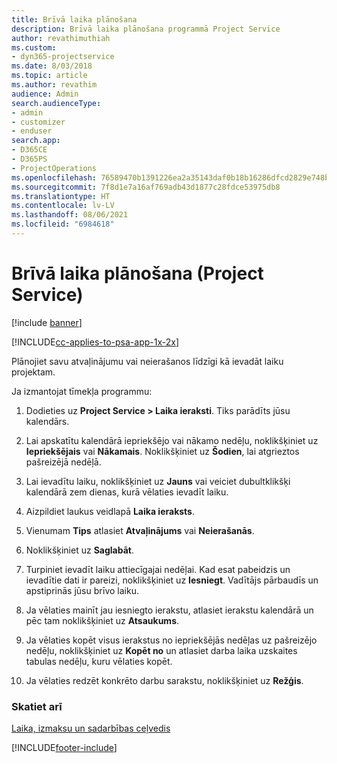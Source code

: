 ```yaml
---
title: Brīvā laika plānošana
description: Brīvā laika plānošana programmā Project Service
author: revathimuthiah
ms.custom:
- dyn365-projectservice
ms.date: 8/03/2018
ms.topic: article
ms.author: revathim
audience: Admin
search.audienceType:
- admin
- customizer
- enduser
search.app:
- D365CE
- D365PS
- ProjectOperations
ms.openlocfilehash: 76589470b1391226ea2a35143daf0b18b16286dfcd2829e748b0984397cb25ee
ms.sourcegitcommit: 7f8d1e7a16af769adb43d1877c28fdce53975db8
ms.translationtype: HT
ms.contentlocale: lv-LV
ms.lasthandoff: 08/06/2021
ms.locfileid: "6984618"
---
```

# <a name="schedule-time-off-project-service"></a>Brīvā laika plānošana (Project Service)

[!include [banner](../includes/psa-now-project-operations.md)]

[!INCLUDE[cc-applies-to-psa-app-1x-2x](../includes/cc-applies-to-psa-app-1x-2x.md)]

Plānojiet savu atvaļinājumu vai neierašanos līdzīgi kā ievadāt laiku projektam.  
  
 Ja izmantojat tīmekļa programmu:  
  
1.  Dodieties uz **Project Service > Laika ieraksti**. Tiks parādīts jūsu kalendārs.  
  
2.  Lai apskatītu kalendārā iepriekšējo vai nākamo nedēļu, noklikšķiniet uz **Iepriekšējais** vai **Nākamais**. Noklikšķiniet uz **Šodien**, lai atgrieztos pašreizējā nedēļā.  
  
3.  Lai ievadītu laiku, noklikšķiniet uz **Jauns** vai veiciet dubultklikšķi kalendārā zem dienas, kurā vēlaties ievadīt laiku.  
  
4.  Aizpildiet laukus veidlapā **Laika ieraksts**.  
  
5.  Vienumam **Tips** atlasiet **Atvaļinājums** vai **Neierašanās**.  
  
6.  Noklikšķiniet uz **Saglabāt**.  
  
7.  Turpiniet ievadīt laiku attiecīgajai nedēļai. Kad esat pabeidzis un ievadītie dati ir pareizi, noklikšķiniet uz **Iesniegt**. Vadītājs pārbaudīs un apstiprinās jūsu brīvo laiku.  
  
8.  Ja vēlaties mainīt jau iesniegto ierakstu, atlasiet ierakstu kalendārā un pēc tam noklikšķiniet uz **Atsaukums**.  
  
9. Ja vēlaties kopēt visus ierakstus no iepriekšējās nedēļas uz pašreizējo nedēļu, noklikšķiniet uz **Kopēt no** un atlasiet darba laika uzskaites tabulas nedēļu, kuru vēlaties kopēt.  
  
10. Ja vēlaties redzēt konkrēto darbu sarakstu, noklikšķiniet uz **Režģis**.  
  
### <a name="see-also"></a>Skatiet arī  
 [Laika, izmaksu un sadarbības ceļvedis](../psa/time-expense-collaboration-guide.md)


[!INCLUDE[footer-include](../includes/footer-banner.md)]